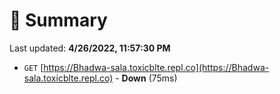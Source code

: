 # 📖 Summary
Last updated: **4/26/2022, 11:57:30 PM**

- `GET` [https://Bhadwa-sala.toxicblte.repl.co](https://Bhadwa-sala.toxicblte.repl.co) - **Down** (75ms)
